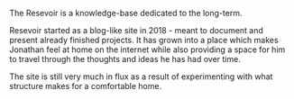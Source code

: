 The Resevoir is a knowledge-base dedicated to the long-term.

Resevoir started as a blog-like site in 2018 - meant to document and present already finished projects. It has grown into a place which makes Jonathan feel at home on the internet while also providing a space for him to travel through the thoughts and ideas he has had over time.

The site is still very much in flux as a result of experimenting with what structure makes for a comfortable home.